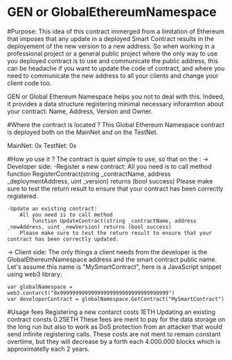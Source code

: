 # GEN or GlobalEthereumNamespace


#Purpose:
This idea of this contract immerged from a limitation of Ethereum that imposes that any update in a deployed Smart Contract
results in the deployement of the new version to a new address.
So when working in a professional project or a general public project where the only way to use you deployed contract is to 
use and communicate the public address, this can be headache if you want to update the code of contract, and where you need
to communicate the new address to all your clients and change your client code too.

GEN or Global Ethereum Namespace helps you not to deal with this. Indeed, it provides a data structure registering minimal
necessary inforamtion about your contract: Name, Address, Version and Owner. 


#Where the contract is located ?
This Global Ethereum Namespace contract is deployed both on the MainNet and on the TestNet.

MainNet: 0x
TestNet: 0x

#How yo use it ?
The contract is quiet simple to use, so that on the :
-> Developer side:
    -Register a new contract:
        All you need is to call method 
            function RegisterContract(string _contractName, address _deploymentAddress, uint _version) returns (bool success)
        Please make sure to test the return result to ensure that your contract has been correctly registered.

    -Update an existing contract:
        All you need is to call method 
            function UpdateContract(string _contractName, address _newAddress, uint _newVersion) returns (bool success)
        Please make sure to test the return result to ensure that your contract has been correctly updated.

-> Client side:
    The only things a client needs from the developer is the GlobalEthereumNamespace address and the smart contract public 
    name. Let's assume this name is "MySmartContract", here is a JavaScript snippet using web3 library:
    
    var globalNamespace = web3.contarct("0x99999999999999999999999999999999999")
    var developerContract = globalNamespace.GetContract("MySmartContract")

#Usage fees
Registering a new contarct costs 1ETH
Updating an existing contract consts 0.25ETH
These fees are ment to pay for the data storage on the long run but also to work as DoS protection from an attacker that
would send infinite registering calls. These costs are not ment to remain constant overtime, but they will decrease by 
a forth each 4.000.000 blocks which is approximatelly each 2 years.

